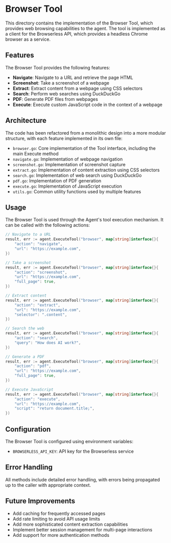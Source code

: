 # Browser Tool

This directory contains the implementation of the Browser Tool, which provides web browsing capabilities to the agent. The tool is implemented as a client for the Browserless API, which provides a headless Chrome browser as a service.

## Features

The Browser Tool provides the following features:

- **Navigate**: Navigate to a URL and retrieve the page HTML
- **Screenshot**: Take a screenshot of a webpage
- **Extract**: Extract content from a webpage using CSS selectors
- **Search**: Perform web searches using DuckDuckGo
- **PDF**: Generate PDF files from webpages
- **Execute**: Execute custom JavaScript code in the context of a webpage

## Architecture

The code has been refactored from a monolithic design into a more modular structure, with each feature implemented in its own file:

- `browser.go`: Core implementation of the Tool interface, including the main Execute method
- `navigate.go`: Implementation of webpage navigation
- `screenshot.go`: Implementation of screenshot capture
- `extract.go`: Implementation of content extraction using CSS selectors
- `search.go`: Implementation of web search using DuckDuckGo
- `pdf.go`: Implementation of PDF generation
- `execute.go`: Implementation of JavaScript execution
- `utils.go`: Common utility functions used by multiple features

## Usage

The Browser Tool is used through the Agent's tool execution mechanism. It can be called with the following actions:

```go
// Navigate to a URL
result, err := agent.ExecuteTool("browser", map[string]interface{}{
    "action": "navigate",
    "url": "https://example.com",
})

// Take a screenshot
result, err := agent.ExecuteTool("browser", map[string]interface{}{
    "action": "screenshot",
    "url": "https://example.com",
    "full_page": true,
})

// Extract content
result, err := agent.ExecuteTool("browser", map[string]interface{}{
    "action": "extract",
    "url": "https://example.com",
    "selector": ".content",
})

// Search the web
result, err := agent.ExecuteTool("browser", map[string]interface{}{
    "action": "search",
    "query": "How does AI work?",
})

// Generate a PDF
result, err := agent.ExecuteTool("browser", map[string]interface{}{
    "action": "pdf",
    "url": "https://example.com",
    "full_page": true,
})

// Execute JavaScript
result, err := agent.ExecuteTool("browser", map[string]interface{}{
    "action": "execute",
    "url": "https://example.com",
    "script": "return document.title;",
})
```

## Configuration

The Browser Tool is configured using environment variables:

- `BROWSERLESS_API_KEY`: API key for the Browserless service

## Error Handling

All methods include detailed error handling, with errors being propagated up to the caller with appropriate context.

## Future Improvements

- Add caching for frequently accessed pages
- Add rate limiting to avoid API usage limits
- Add more sophisticated content extraction capabilities
- Implement better session management for multi-page interactions
- Add support for more authentication methods
